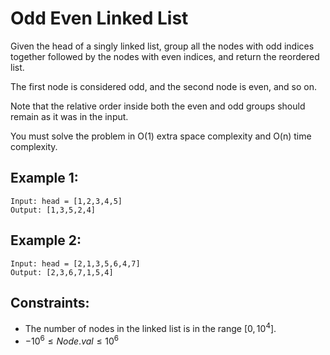 # Odd Even Linked List

Given the head of a singly linked list, group all the nodes with odd indices  
together followed by the nodes with even indices, and return the reordered  
list.

The first node is considered odd, and the second node is even, and so on.

Note that the relative order inside both the even and odd groups should  
remain as it was in the input.

You must solve the problem in O(1) extra space complexity and O(n) time  
complexity.

 

## Example 1:

    Input: head = [1,2,3,4,5]
    Output: [1,3,5,2,4]

## Example 2:

    Input: head = [2,1,3,5,6,4,7]
    Output: [2,3,6,7,1,5,4]

 

## Constraints:

* The number of nodes in the linked list is in the range $[0, 10^4]$.
* $-10^6 \le Node.val \le 10^6$

